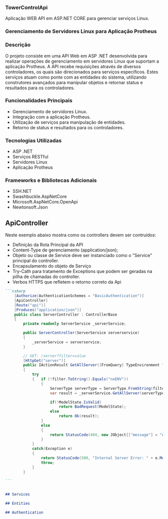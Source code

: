 ### TowerControlApi
Aplicação WEB API em  ASP.NET CORE para gerenciar serviços Linux.

### Gerenciamento de Servidores Linux para Aplicação Protheus

### Descrição
O projeto consiste em uma API Web em ASP .NET desenvolvida para realizar operações de gerenciamento em servidores Linux que suportam a aplicação Protheus. A API recebe requisições através de diversos controladores, os quais são direcionados para serviços específicos. Estes serviços atuam como ponte com as entidades do sistema, utilizando construtores avançados para manipular objetos e retornar status e resultados para os controladores.

### Funcionalidades Principais
- Gerenciamento de servidores Linux.
- Integração com a aplicação Protheus.
- Utilização de serviços para manipulação de entidades.
- Retorno de status e resultados para os controladores.

### Tecnologias Utilizadas
- ASP .NET
- Serviços RESTful
- Servidores Linux
- Aplicação Protheus

### Frameworks e Bibliotecas Adicionais
- SSH.NET
- Swashbuckle.AspNetCore
- Microsoft.AspNetCore.OpenApi
- Newtonsoft.Json

## ApiController
Neste exemplo abaixo mostra como os controllers devem ser contruídos: 
- Definição da Rota Principal da API
- Content-Type de gerenciamento (application/json);
- Objeto ou classe de Service deve ser instanciado como o "Service" principal do controller.
- Encapsulamento do objeto de Serviço
- Try-Cath para tratamento de Exceptions que podem ser geradas na pilha de chamadas do controller.
- Verbos HTTPS que refletem o retorno correto da Api

~~~markdown
```csharp
    [Authorize(AuthenticationSchemes = "BasicAuthentication")]
    [ApiController]
    [Route("api")]
    [Produces("application/json")]
    public class ServerController : ControllerBase
    {
        private readonly ServerService _serverService;

        public ServerController(ServerService serverservice)
        {
            _serverService = serverservice;
        }

        // GET: /server?filter=value
        [HttpGet("server")]
        public IActionResult GetAllServer([FromQuery] TypeEnvironment filter)
        {
            try
            {   if (!filter.ToString().Equals("noENV"))
                {
                    ServerType serverType = ServerType.FromString(filter.Equals(TypeEnvironment.dev) ? "int" : filter.ToString());
                    var result = _serverService.GetAllServer(serverType); //Retorna todos os Hosts de uma base específica

                    if(!ModelState.IsValid)
                        return BadRequest(ModelState);
                    else
                        return Ok(result);
                }
                else
                {
                    return StatusCode(404, new JObject{["message"] = "Ambiente não encontrado"});
                }
            }
            catch(Exception e)
            {
                return StatusCode(500, "Internal Server Error: " + e.Message);
                throw; 
            }
        }

```


## Services

## Entities

## Authentication





